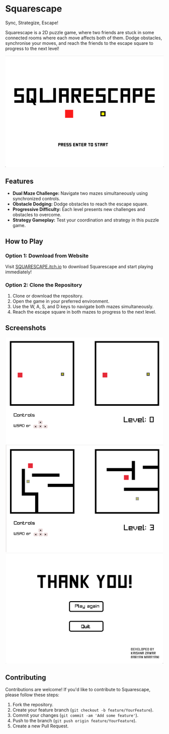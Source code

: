 # Squarescape
Sync, Strategize, Escape!

Squarescape is a 2D puzzle game, where two friends are stuck in some connected rooms where each move affects both of them. Dodge obstacles, synchronise your moves, and reach the friends to the escape square to progress to the next level!
<div style="text-align:center;">
    <img src="screenshots/start_screen.png" alt="Start Screen" width="700">    
</div>

## Features

- **Dual Maze Challenge:** Navigate two mazes simultaneously using synchronized controls.
- **Obstacle Dodging:** Dodge obstacles to reach the escape square.
- **Progressive Difficulty:** Each level presents new challenges and obstacles to overcome.
- **Strategy Gameplay:** Test your coordination and strategy in this puzzle game.

## How to Play

### Option 1: Download from Website

Visit  [SQUARESCAPE.itch.io](https://krishna-zawar.itch.io/squarescape)  to download Squarescape and start playing immediately!

### Option 2: Clone the Repository

1. Clone or download the repository.
2. Open the game in your preferred environment.
3. Use the W, A, S, and D keys to navigate both mazes simultaneously.
4. Reach the escape square in both mazes to progress to the next level.

## Screenshots
<div style="text-align:center;">
    <img src="screenshots/level0.png" alt="Level 0" width="500">
    <img src="screenshots/level3.png" alt="Level 3" width="500">
    <img src="screenshots/ending_screen.png" alt="Ending Screen" width="500">
</div>

## Contributing

Contributions are welcome! If you'd like to contribute to Squarescape, please follow these steps:

1. Fork the repository.
2. Create your feature branch (`git checkout -b feature/YourFeature`).
3. Commit your changes (`git commit -am 'Add some feature'`).
4. Push to the branch (`git push origin feature/YourFeature`).
5. Create a new Pull Request.




